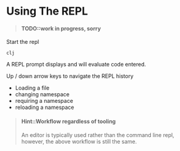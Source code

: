 # Using The REPL

> #### TODO::work in progress, sorry

Start the repl

```shell
clj
```

A REPL prompt displays and will evaluate code entered.

Up / down arrow keys to navigate the REPL history

* Loading a file
* changing namespace
* requiring a namespace
* reloading a namespace

> #### Hint::Workflow regardless of tooling
> An editor is typically used rather than the command line repl, however, the above workflow is still the same.
